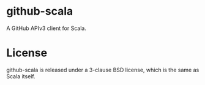 # github-scala

A GitHub APIv3 client for Scala.

# License

github-scala is released under a 3-clause BSD license, which is the same as
Scala itself.
